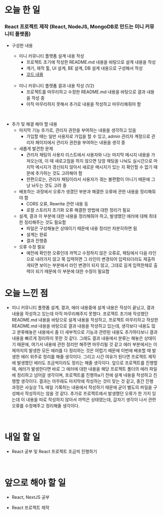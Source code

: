 # 오늘 한 일

### React 프로젝트 제작 (React, NodeJS, MongoDB로 만드는 미니 커뮤니티 플랫폼)

- 구성한 내용

  - 미니 커뮤니티 플랫폼 설계 내용 작성
    - 프로젝트 초기에 작성한 README.md 내용을 바탕으로 설계 내용을 작성
    - 계기, 제작 툴, UI 설계, BE 설계, DB 설계 내용으로 구성해서 작성
    - [코드 내용](https://github.com/jeongsangtae/TIL/commit/05964c76435d50a3f720bfb6d503e48677b8985f)

  <br />

  - 미니 커뮤니티 플랫폼 결과 내용 작성 (1/2)
    - 프로젝트를 마무리하고 수정한 README.md 내용을 바탕으로 결과 내용을 작성 중
    - 아직 마무리하지 못해서 추가로 내용을 작성하고 마무리해줘야 함

<br />

- 추가 및 해결 해야 할 내용
  - 마지막 기능 추가로, 관리자 권한을 부여하는 내용을 생각하고 있음
    - 가입할 때는 일반 사용자로 가입을 할 수 있고, admin 관리자 계정으로 관리자 페이지에서 관리자 권한을 부여하는 내용을 생각 중
  - 새롭게 발견한 문제
    - 관리자 채팅의 사용자 리스트에서 사용자와 나눈 마지막 메시지 내용을 가져오는데, 이 때 새로고침을 하지 않으면 당장 채팅을 나눠도 실시간으로 마지막 메시지가 갱신되지 않아서 새로운 메시지가 있는 지 확인할 수 없기 때문에 추가하는 것도 고려해야 함
    - 한편으로는, 관리자 채팅이라서 사용자가 겪는 불편함이 아니기 때문에 그냥 놔두는 것도 고려 중
  - 배포하는 과정에서 오류가 생겼던 부분과 해결한 오류에 관한 내용을 정리해줘야 함
    - CORS 오류, Rewrite 관련 내용 등
    - 로컬 스토리지 초기화 오류 해결한 방법에 대한 정리가 필요
  - 설계, 결과 이 부분에 대한 내용을 정리해줘야 하고, 발생했던 에러에 대해 최대한 정리해주는 것도 필요함
    - 파일은 구성해놓은 상태이기 때문에 내용 정리만 차분히하면 됨
    - 설계는 완료
    - 결과 진행중
  - 오류 수정 필요
    - 예전에 확인한 오류인데 까먹고 수정하지 않은 오류로, 채팅에서 다음 라인으로 내려가지 않고 쭉 입력하면 그 라인이 변경되어 입력되더라도 제출하게되면 보이는 부분에서 라인 변경이 되지 않고, 그대로 길게 입력한채로 출력이 되기 때문에 이 부분에 대한 수정이 필요함

# 오늘 느낀 점

- 미니 커뮤니티 플랫폼 설계, 결과, 에러 내용중에 설계 내용은 작성이 끝났고, 결과 내용을 작성하고 있는데 아직 마무리해주지 못했다. 프로젝트 초기에 작성했던 README.md 내용을 바탕으로 설계 내용을 작성하고, 프로젝트 마무리하고 작성한 README.md 내용을 바탕으로 결과 내용을 작성하고 있는데, 생각보다 내용도 많고 분류해놓은 내용에서 좀 더 세부적으로 기능과 관련된 내용도 추가하다보니 결과 내용을 빠르게 정리하지 못한 것 같다. 그래도 결과 내용에서 분류는 해놓은 상태이기 때문에, 여기서 내용에 관한 정리만 해주면 마무리될 것 같고 에러 부분에서는 이제까지의 발생한 모든 에러를 다 정리하는 것은 어렵기 때문에 이번에 배포할 때 발생한 에러 위주로 정리를 해줄 생각이다. 그리고 시간 여유가 된다면 프로젝트 제작에 발생했던 에러도 조금씩이라도 정리는 해줄 생각이다. 앞으로 프로젝트를 진행할 때, 에러가 발생한다면 바로 그 에러에 대한 내용을 해당 프로젝트 폴더의 에러 파일에 정리하고 넘어갈 생각이며, 프로젝트를 진행하a기 전에 설계 내용을 작성하고 진행할 생각이다. 결과는 아무래도 마지막에 작성하는 것이 맞는 것 같고, 중간 진행 과정은 사실상 TIL 매일 기록하는 내용에서 작성하기 때문에 굳이 별도의 파일을 구성해서 작성하지는 않을 것 같다. 추가로 프로젝트에서 발생했던 오류가 한 가지 있는데 이 내용을 따로 작성하지 않아서 까먹은 상태였는데, 갑자기 생각이 나서 관련 오류를 수정해주고 정리해줄 생각이다.

<br />

# 내일 할 일

- React 공부 및 React 프로젝트 조금씩 진행하기

<br />

# 앞으로 해야 할 일

- React, NextJS 공부

- React 프로젝트 제작
